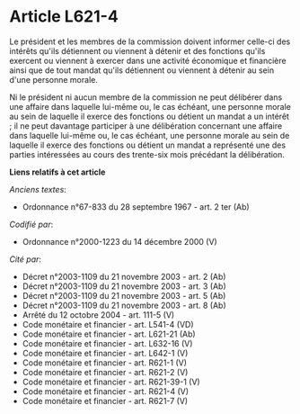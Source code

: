 # Article L621-4

Le président et les membres de la commission doivent informer celle-ci des intérêts qu'ils détiennent ou viennent à détenir
et des fonctions qu'ils exercent ou viennent à exercer dans une activité économique et financière ainsi que de tout mandat
qu'ils détiennent ou viennent à détenir au sein d'une personne morale.

Ni le président ni aucun membre de la commission ne peut délibérer dans une affaire dans laquelle lui-même ou, le cas
échéant, une personne morale au sein de laquelle il exerce des fonctions ou détient un mandat a un intérêt ; il ne peut
davantage participer à une délibération concernant une affaire dans laquelle lui-même ou, le cas échéant, une personne morale
au sein de laquelle il exerce des fonctions ou détient un mandat a représenté une des parties intéressées au cours des
trente-six mois précédant la délibération.

**Liens relatifs à cet article**

_Anciens textes_:

  - Ordonnance n°67-833 du 28 septembre 1967 - art. 2 ter (Ab)

_Codifié par_:

  - Ordonnance n°2000-1223 du 14 décembre 2000 (V)

_Cité par_:

  - Décret n°2003-1109 du 21 novembre 2003 - art. 2 (Ab)
  - Décret n°2003-1109 du 21 novembre 2003 - art. 3 (Ab)
  - Décret n°2003-1109 du 21 novembre 2003 - art. 5 (Ab)
  - Décret n°2003-1109 du 21 novembre 2003 - art. 8 (Ab)
  - Arrêté du 12 octobre 2004 - art. 111-5 (V)
  - Code monétaire et financier - art. L541-4 (VD)
  - Code monétaire et financier - art. L621-21 (Ab)
  - Code monétaire et financier - art. L632-16 (V)
  - Code monétaire et financier - art. L642-1 (V)
  - Code monétaire et financier - art. R621-1 (V)
  - Code monétaire et financier - art. R621-2 (V)
  - Code monétaire et financier - art. R621-39-1 (V)
  - Code monétaire et financier - art. R621-4 (V)
  - Code monétaire et financier - art. R621-7 (V)
